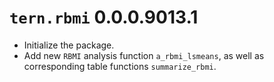 # `tern.rbmi` 0.0.0.9013.1

* Initialize the package.
* Add new `RBMI` analysis function `a_rbmi_lsmeans`, as well as corresponding table functions `summarize_rbmi`.
